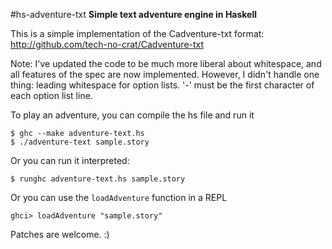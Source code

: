 #hs-adventure-txt
**Simple text adventure engine in Haskell**

This is a simple implementation of the Cadventure-txt format:
http://github.com/tech-no-crat/Cadventure-txt

Note: I've updated the code to be much more liberal
about whitespace, and all features of the spec are now implemented.
However, I didn't handle one thing: leading whitespace for option lists.
'-' must be the first character of each option list line.

To play an adventure, you can compile the hs file and run it

    $ ghc --make adventure-text.hs
    $ ./adventure-text sample.story

Or you can run it interpreted:

    $ runghc adventure-text.hs sample.story

Or you can use the `loadAdventure` function in a REPL

    ghci> loadAdventure "sample.story"

Patches are welcome. :)
